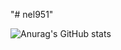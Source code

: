 "# nel951" 

![Anurag's GitHub stats](https://github-readme-stats.vercel.app/api?username=nel951&show_icons=true&theme=radical)
